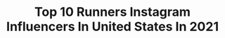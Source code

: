 ---
title: Top 10 Runners Instagram Influencers In United States In 2021
description: >-
  Find top runners Instagram influencers in United States in 2021. Most popular hashtags: #trailrunning #makeup #quarantinelife.
platform: Instagram
hits: 1023
text_top: Identify the most popular Instagram profiles on inBeat.
text_bottom: Our database has 1023 Instagram influencers like this in United States for you to pitch.
profiles:
  - username: "jonalbon"
    fullname: >-
      Jonathan Albon
    bio: >-
      Runner
    location: "United States"
    followers: 23397
    engagement: 405
    commentsToLikes: 0.007921
    id: ck1398ub1k3h70i19mezqsoxx
    verified: false
    hashtags: "#skyrunning, #obstaclecourseracing, #trailrunning, #thebestgripontheplanet"
  - username: "sangster.real"
    fullname: >-
      Thomas Brodie Sangster
    bio: >-
      Fan Page | The Maze Runner | Game of Thrones Daily content of Thomas Sangster
    location: "United States"
    followers: 217938
    engagement: 1836
    commentsToLikes: 0.035478
    id: ck14iwb4ehgf30i19nzyttna5
    verified: false
    hashtags: "#themazerunner"
  - username: "riley_gaynor"
    fullname: >-
      Riley Gaynor
    bio: >-
      Fashion Model • Runner • Creator @heymantalentagency @dochertyagency @therockagency TikTok: riley_gaynor
    location: "United States"
    followers: 24146
    engagement: 868
    commentsToLikes: 0.052173
    id: ck8wcyvwsd6ky0j78ut5b12nv
    verified: false
    hashtags: "#zarafashion, #rileygaynor, #midwestmodel, #modelvideo"
  - username: "isabella_radovan"
    fullname: >-
      Isabella Radovan
    bio: >-
      • Owner: @shopsayge • Sports Reporter 🎥 • 1st runner up Miss Texas USA • 1 Peter 5:7 • Texas A&M Alum
    location: "United States"
    followers: 6783
    engagement: 1064
    commentsToLikes: 0.169038
    id: ck5zsbcf2y6el0i143za2i7a8
    verified: false
    hashtags: "#quarantinelife, #makeup, #fashion, #glam"
  - username: "myriamxn"
    fullname: >-
      Miriam
    bio: >-
      Mrs.• Runner• 26 Plant Based 🌱 • Cruelty Free Beauty 🐇 Positive Vibes ~ ❤️💛💚
    location: "United States"
    followers: 20251
    engagement: 958
    commentsToLikes: 0.040670
    id: ck15q1psn0ogt0i19s9x45y87
    verified: false
    hashtags: "#makeup, #screenqueenfoundation, #crueltyfreebeauty, #50sfashion"
  - username: "kellienicole"
    fullname: >-
      Kellie Bochart
    bio: >-
      📍 Roaming the Southwest 🐾 Elphie’s Adventure Guide ✨ You can find me sleeping under the stars 🌵Backcountry explorer, rock climber, trail runner
    location: "United States"
    followers: 8623
    engagement: 1555
    commentsToLikes: 0.046052
    id: ck0u0xcgxv6cn0i19bi6fxgni
    verified: false
    hashtags: "#xerocole, #overbuiltnotoverpriced, #fourpeakspartner, #thirstforadventure"
  - username: "laurenalarocco"
    fullname: >-
      Lauren LaRocco
    bio: >-
      Professional Runner 7 x All-American B.S. Mechanical Engineering M.S. Biomedical Engineering
    location: "United States"
    followers: 13615
    engagement: 1529
    commentsToLikes: 0.039857
    id: ck0w0l2dueqpw0i19zg3ko4a9
    verified: false
    hashtags: "#trackrunner, #fitness, #workout, #track"
  - username: "sorayanar"
    fullname: >-
      SORAYA YANAR ♡
    bio: >-
      ✞ Dios está aquí. 🧿 🗺 world citizen/traveler @morenamiaamx 🛍 Miss NM USA 1st runner up 🦋💫 👩🏻‍🎓grad student
    location: "United States"
    followers: 8551
    engagement: 894
    commentsToLikes: 0.120569
    id: ck6u6c7d1er2p0j71d3sgll1i
    verified: false
    hashtags: "#godequipsthechosen, #quarantinetingz, #keepitlocal, #missnewmexicousa"
  - username: "courtneydauwalter"
    fullname: >-
      Courtney Dauwalter
    bio: >-
      Ultra runner with a love for sunshine, long inseams, and candy. 🏃‍♀️ @salomonrunning 🍻 @sufferfestbeer
    location: "United States"
    followers: 248042
    engagement: 1084
    commentsToLikes: 0.018860
    id: ck0w047ftcam90i19cinn88xj
    verified: true
    hashtags: "#gotailwind, #runonemotion, #sweetentheburn, #timetoplay"
  - username: "aliontherun1"
    fullname: >-
      Ali Feller — Ali on the Run
    bio: >-
      🎙 Ali on the Run Show podcast 🎤 Race announcer 🔥 @lululemon ambassador ✏️ Freelance writer 🏃🏼‍♀️ Runner / Crohn's disease 👧🏼 Annie 🐶 Ellie
    location: "United States"
    followers: 23983
    engagement: 987
    commentsToLikes: 0.032028
    id: ck5zstqgyz67d0i146gon93mq
    verified: false
    hashtags: "#ad"
---